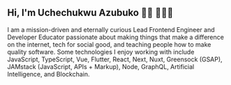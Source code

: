 ## Hi, I'm Uchechukwu Azubuko 👋🏾 👨🏾‍💻

I am a mission-driven and eternally curious Lead Frontend Engineer and Developer Educator passionate about making things that make a difference on the internet, tech for social good, and teaching people how to make quality software. Some technologies I enjoy working with include JavaScript, TypeScript, Vue, Flutter, React, Next, Nuxt, Greensock (GSAP), JAMstack (JavaScript, APIs + Markup), Node, GraphQL, Artificial Intelligence, and Blockchain.
<!--
### Find me around the web

**UcheAzubuko/UcheAzubuko** is a ✨ _special_ ✨ repository because its `README.md` (this file) appears on your GitHub profile.

Here are some ideas to get you started:

- 🔭 I’m currently working on ...
- 🌱 I’m currently learning ...
- 👯 I’m looking to collaborate on ...
- 🤔 I’m looking for help with ...
- 💬 Ask me about ...
- 📫 How to reach me: ...
- 😄 Pronouns: ...
- ⚡ Fun fact: ...
-->
